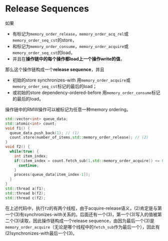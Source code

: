 # Release Sequences

如果

* 有标记为`memory_order_release`，`memory_order_acq_rel`或`memory_order_seq_cst`的store，
* 和标记为`memory_order_consume`，`memory_order_acquire`或`memory_order_seq_cst`的load，
* 并且在**操作链中的每个操作都load上一个操作write的值**，

那么这个操作链构成一个**release sequence**，并且
* 初始的store synchronizes-with 用`memory_order_acquire`或`memory_order_seq_cst`标记的最后的load；
* 或初始的store dependency-ordered-before 用`memory_order_consume`标记的最后的load。

操作链中的RMW操作可以被标记为任意一种memory ordering。

```cpp
std::vector<int> queue_data;
std::atomic<int> count;
void f1() {
  queue_data.push_back(1); // (1)
  count.store(number_of_items,std::memory_order_release); // (2)
}
void f2() {
  while(true) {
    int item_index;
    if((item_index = count.fetch_sub(1,std::memory_order_acquire)) <= 0) { // (3)
      continue;
    }
    process(queue_data[item_index-1]);
  }
}
std::thread a(f1);
std::thread b(f2);
std::thread c(f2);
```

在上述代码中，执行`f2`的有两个线程，由于acquire-release语义，(2)肯定是与第一个(3)有synchronizes-with关系的。后面还有一个(3)，第一个(3)写入的值被第二个(3)读取，因此操作链构成一个release sequence，由因为最后一个(3)是`memory_order_acquire`（无论是哪个线程中的`fetch_sub`作为最后一个），因此有(2)synchronizes-with最后一个(3)。